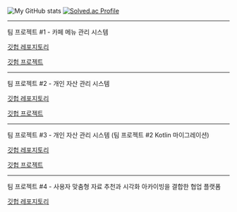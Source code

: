 ![My GitHub stats](https://github-readme-stats.vercel.app/api?username=Kimgooner)
[![Solved.ac Profile](http://mazassumnida.wtf/api/v2/generate_badge?boj=whitedoggy)](https://solved.ac/whitedoggy/)

---

팀 프로젝트 #1 - 카페 메뉴 관리 시스템

[깃헙 레포지토리](https://github.com/prgrms-be-devcourse/NBE6-8-1-Thirteam)

[깃험 프로젝트](https://github.com/users/Kimgooner/projects/3)

---

팀 프로젝트 #2 - 개인 자산 관리 시스템

[깃헙 레포지토리](https://github.com/prgrms-be-devcourse/NBE6-8-2-Team02)

[깃헙 프로젝트](https://github.com/orgs/prgrms-be-devcourse/projects/235) 

---

팀 프로젝트 #3 - 개인 자산 관리 시스템 (팀 프로젝트 #2 Kotlin 마이그레이션)

[깃헙 레포지토리](https://github.com/prgrms-be-devcourse/NBE6-8-3-Team02)

[깃헙 프로젝트](https://github.com/orgs/prgrms-be-devcourse/projects/255) 

---

팀 프로젝트 #4 - 사용자 맞춤형 자료 추천과 시각화 아카이빙을 결합한 협업 플랫폼

[깃헙 레포지토리](https://github.com/prgrms-web-devcourse-final-project/web6_8_zoopzoop_be)
